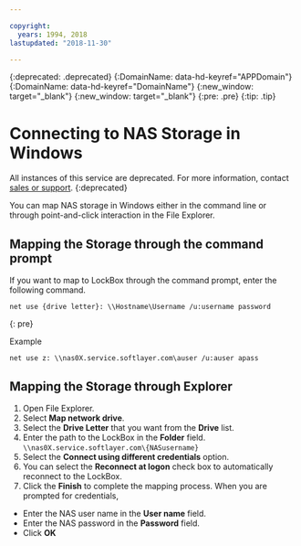 ```yaml
---

copyright:
  years: 1994, 2018
lastupdated: "2018-11-30"

---
```

{:deprecated: .deprecated}
{:DomainName: data-hd-keyref="APPDomain"}
{:DomainName: data-hd-keyref="DomainName"}
{:new_window: target="_blank"}
{:new_window: target="_blank"}
{:pre: .pre}
{:tip: .tip}

# Connecting to NAS Storage in Windows

All instances of this service are deprecated. For more information, contact [sales or support](https://www.ibm.com/cloud-computing/bluemix/contact-us).
{:deprecated}

You can map NAS storage in Windows either in the command line or through point-and-click interaction in the File Explorer.

## Mapping the Storage through the command prompt

If you want to map to LockBox through the command prompt, enter the following command.
   ```
   net use {drive letter}: \\Hostname\Username /u:username password
   ```
   {: pre}
   
   Example
   ```
   net use z: \\nas0X.service.softlayer.com\auser /u:auser apass
   ```

## Mapping the Storage through Explorer

1. Open File Explorer.
2. Select **Map network drive**.
3. Select the **Drive Letter** that you want from the **Drive** list.
4. Enter the path to the LockBox in the **Folder** field. <br/>
   `\\nas0X.service.softlayer.com\{NASusername}`
5. Select the **Connect using different credentials** option.
6. You can select the **Reconnect at logon** check box to automatically reconnect to the LockBox.
7. Click the **Finish** to complete the mapping process. When you are prompted for credentials,
  * Enter the NAS user name in the **User name** field.
  * Enter the NAS password in the **Password** field.
  * Click **OK**
